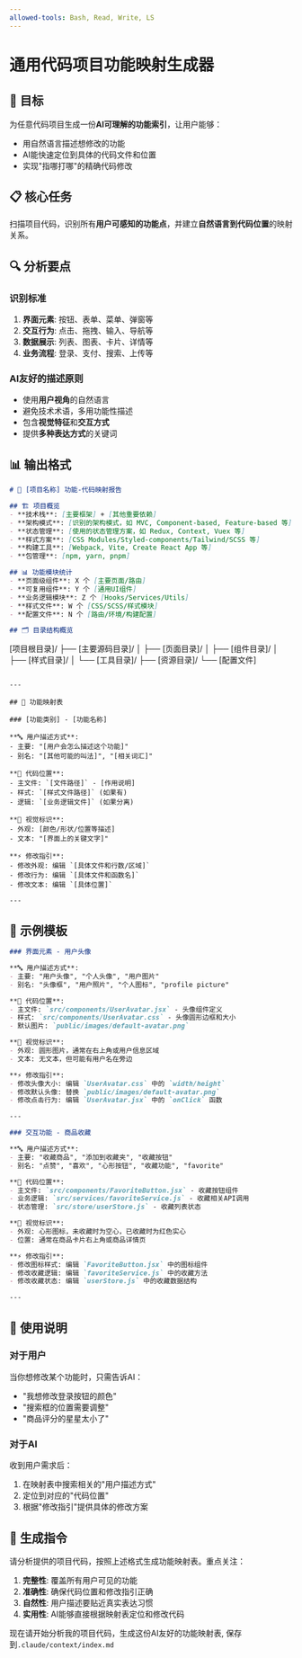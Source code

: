 ```yaml
---
allowed-tools: Bash, Read, Write, LS
---
```


# 通用代码项目功能映射生成器

## 🎯 目标
为任意代码项目生成一份**AI可理解的功能索引**，让用户能够：
- 用自然语言描述想修改的功能
- AI能快速定位到具体的代码文件和位置
- 实现"指哪打哪"的精确代码修改

## 📋 核心任务
扫描项目代码，识别所有**用户可感知的功能点**，并建立**自然语言到代码位置**的映射关系。

## 🔍 分析要点

### 识别标准
1. **界面元素**: 按钮、表单、菜单、弹窗等
2. **交互行为**: 点击、拖拽、输入、导航等
3. **数据展示**: 列表、图表、卡片、详情等
4. **业务流程**: 登录、支付、搜索、上传等

### AI友好的描述原则
- 使用**用户视角**的自然语言
- 避免技术术语，多用功能性描述
- 包含**视觉特征**和**交互方式**
- 提供**多种表达方式**的关键词

## 📊 输出格式

```markdown
# 📂 [项目名称] 功能-代码映射报告

## 🏗️ 项目概览
- **技术栈**: [主要框架] + [其他重要依赖]
- **架构模式**: [识别的架构模式，如 MVC, Component-based, Feature-based 等]
- **状态管理**: [使用的状态管理方案，如 Redux, Context, Vuex 等]
- **样式方案**: [CSS Modules/Styled-components/Tailwind/SCSS 等]
- **构建工具**: [Webpack, Vite, Create React App 等]
- **包管理**: [npm, yarn, pnpm]

## 📊 功能模块统计
- **页面级组件**: X 个 [主要页面/路由]
- **可复用组件**: Y 个 [通用UI组件]
- **业务逻辑模块**: Z 个 [Hooks/Services/Utils]
- **样式文件**: W 个 [CSS/SCSS/样式模块]
- **配置文件**: N 个 [路由/环境/构建配置]

## 🗂️ 目录结构概览
```
[项目根目录]/
├── [主要源码目录]/
│   ├── [页面目录]/
│   ├── [组件目录]/
│   ├── [样式目录]/
│   └── [工具目录]/
├── [资源目录]/
└── [配置文件]
```

---

## 🎯 功能映射表

### [功能类别] - [功能名称]

**🔤 用户描述方式**:
- 主要: "[用户会怎么描述这个功能]"
- 别名: "[其他可能的叫法]", "[相关词汇]"

**📍 代码位置**:
- 主文件: `[文件路径]` - [作用说明]
- 样式: `[样式文件路径]` (如果有)
- 逻辑: `[业务逻辑文件]` (如果分离)

**🎨 视觉标识**:
- 外观: [颜色/形状/位置等描述]
- 文本: "[界面上的关键文字]"

**⚡ 修改指引**:
- 修改外观: 编辑 `[具体文件和行数/区域]`
- 修改行为: 编辑 `[具体文件和函数名]`
- 修改文本: 编辑 `[具体位置]`

---
```

## 📝 示例模板

```markdown
### 界面元素 - 用户头像

**🔤 用户描述方式**:
- 主要: "用户头像", "个人头像", "用户图片"
- 别名: "头像框", "用户照片", "个人图标", "profile picture"

**📍 代码位置**:
- 主文件: `src/components/UserAvatar.jsx` - 头像组件定义
- 样式: `src/components/UserAvatar.css` - 头像圆形边框和大小
- 默认图片: `public/images/default-avatar.png`

**🎨 视觉标识**:
- 外观: 圆形图片，通常在右上角或用户信息区域
- 文本: 无文本，但可能有用户名在旁边

**⚡ 修改指引**:
- 修改头像大小: 编辑 `UserAvatar.css` 中的 `width/height`
- 修改默认头像: 替换 `public/images/default-avatar.png`
- 修改点击行为: 编辑 `UserAvatar.jsx` 中的 `onClick` 函数

---

### 交互功能 - 商品收藏

**🔤 用户描述方式**:
- 主要: "收藏商品", "添加到收藏夹", "收藏按钮"
- 别名: "点赞", "喜欢", "心形按钮", "收藏功能", "favorite"

**📍 代码位置**:
- 主文件: `src/components/FavoriteButton.jsx` - 收藏按钮组件
- 业务逻辑: `src/services/favoriteService.js` - 收藏相关API调用
- 状态管理: `src/store/userStore.js` - 收藏列表状态

**🎨 视觉标识**:
- 外观: 心形图标，未收藏时为空心，已收藏时为红色实心
- 位置: 通常在商品卡片右上角或商品详情页

**⚡ 修改指引**:
- 修改图标样式: 编辑 `FavoriteButton.jsx` 中的图标组件
- 修改收藏逻辑: 编辑 `favoriteService.js` 中的收藏方法
- 修改收藏状态: 编辑 `userStore.js` 中的收藏数据结构

---
```

## 🚀 使用说明

### 对于用户
当你想修改某个功能时，只需告诉AI：
- "我想修改登录按钮的颜色"
- "搜索框的位置需要调整"
- "商品评分的星星太小了"

### 对于AI
收到用户需求后：
1. 在映射表中搜索相关的"用户描述方式"
2. 定位到对应的"代码位置"
3. 根据"修改指引"提供具体的修改方案

## 🎯 生成指令

请分析提供的项目代码，按照上述格式生成功能映射表。重点关注：

1. **完整性**: 覆盖所有用户可见的功能
2. **准确性**: 确保代码位置和修改指引正确
3. **自然性**: 用户描述要贴近真实表达习惯
4. **实用性**: AI能够直接根据映射表定位和修改代码

现在请开始分析我的项目代码，生成这份AI友好的功能映射表, 保存到`.claude/context/index.md`
